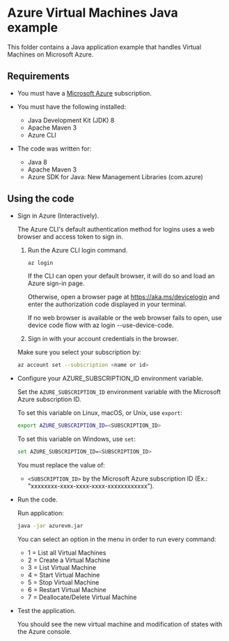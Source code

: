 # Azure Virtual Machines Java example

This folder contains a Java application example that handles Virtual Machines on Microsoft Azure.

## Requirements

* You must have a [Microsoft Azure](https://azure.microsoft.com/) subscription.

* You must have the following installed:
  * Java Development Kit (JDK) 8
  * Apache Maven 3
  * Azure CLI

* The code was written for:
  * Java 8
  * Apache Maven 3
  * Azure SDK for Java: New Management Libraries (com.azure)

## Using the code

* Sign in Azure (Interactively).

  The Azure CLI's default authentication method for logins uses a web browser and access token to sign in.

  1. Run the Azure CLI login command.

      ```bash
      az login
      ```

      If the CLI can open your default browser, it will do so and load an Azure sign-in page.

      Otherwise, open a browser page at https://aka.ms/devicelogin and enter the authorization code displayed in your terminal.

      If no web browser is available or the web browser fails to open, use device code flow with az login --use-device-code.

  2. Sign in with your account credentials in the browser.

  Make sure you select your subscription by:

  ```bash
  az account set --subscription <name or id>
  ```

* Configure your AZURE_SUBSCRIPTION_ID environment variable.

  Set the `AZURE_SUBSCRIPTION_ID` environment variable with the Microsoft Azure subscription ID.

  To set this variable on Linux, macOS, or Unix, use `export`:

  ```bash
  export AZURE_SUBSCRIPTION_ID=<SUBSCRIPTION_ID>
  ```

  To set this variable on Windows, use `set`:

  ```bash
  set AZURE_SUBSCRIPTION_ID=<SUBSCRIPTION_ID>
  ```

  You must replace the value of:

  * `<SUBSCRIPTION_ID>` by the Microsoft Azure subscription ID (Ex.: "xxxxxxxx-xxxx-xxxx-xxxx-xxxxxxxxxxxx").

* Run the code.

  Run application:

  ```bash
  java -jar azurevm.jar
  ```

  You can select an option in the menu in order to run every command:

  * 1 = List all Virtual Machines
  * 2 = Create a Virtual Machine
  * 3 = List Virtual Machine
  * 4 = Start Virtual Machine
  * 5 = Stop Virtual Machine
  * 6 = Restart Virtual Machine
  * 7 = Deallocate/Delete Virtual Machine

* Test the application.

  You should see the new virtual machine and modification of states with the Azure console.
  